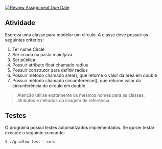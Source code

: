 [![Review Assignment Due Date](https://classroom.github.com/assets/deadline-readme-button-24ddc0f5d75046c5622901739e7c5dd533143b0c8e959d652212380cedb1ea36.svg)](https://classroom.github.com/a/yPiAzEqa)
## Atividade

Escreva uma classe para modelar um circulo. A classe deve possuir os seguintes critérios:

1. Ter nome Circle
2. Ser criada na pasta main/java
3. Ser pública
4. Possuir atributo float chamado radius
5. Possuir construtor para definir radius
6. Possuir método chamado area(), que retorne o valor da área em double
7. Possuir método chamado circumference(), que retorne valor da circunferência do círculo em double

> Atenção utilize exatamente os mesmos nomes para as classes, atributos e métodos da imagem de referência.

## Testes

O programa possui testes automatizados implementados. Se quiser testar execute o seguinte comando:

```console
$ ./gradlew test --info
```
